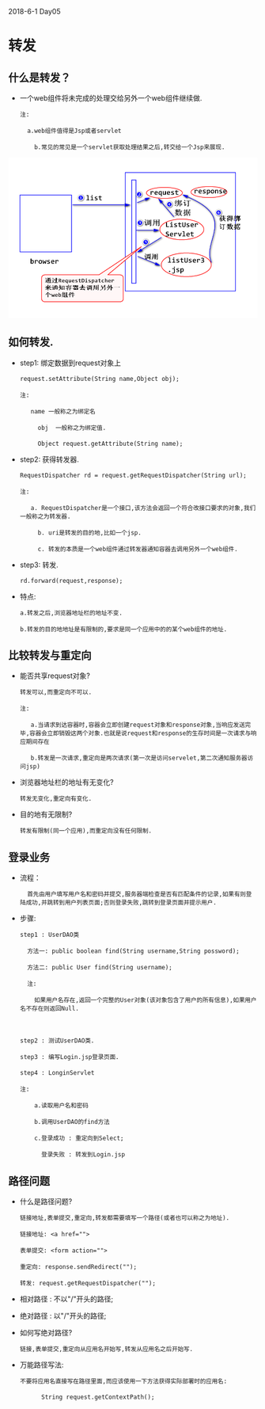 2018-6-1  Day05

# 转发



## 什么是转发？

- 一个web组件将未完成的处理交给另外一个web组件继续做.

	  注:

	  	a.web组件值得是Jsp或者servlet

		  b.常见的常见是一个servlet获取处理结果之后,转交给一个Jsp来展现.

![](forward.png)



## 如何转发.

- step1: 绑定数据到request对象上

	  request.setAttribute(String name,Object obj);

	  注:

	  	 name 一般称之为绑定名

		   obj  一般称之为绑定值.

		   Object request.getAttribute(String name);



- step2: 获得转发器.

	  RequestDispatcher rd = request.getRequestDispatcher(String url);

	  注:

	  	 a. RequestDispatcher是一个接口,该方法会返回一个符合改接口要求的对象,我们一般称之为转发器.

		   b. uri是转发的目的地,比如一个jsp. 

		   c. 转发的本质是一个web组件通过转发器通知容器去调用另外一个web组件.



- step3: 转发.

	  rd.forward(request,response);



- 特点:

	  a.转发之后,浏览器地址栏的地址不变.

	  b.转发的目的地地址是有限制的,要求是同一个应用中的的某个web组件的地址.



## 比较转发与重定向

- 能否共享request对象?

	  转发可以,而重定向不可以.

	  注:

	  	 a.当请求到达容器时,容器会立即创建request对象和response对象,当响应发送完毕,容器会立即销毁这两个对象.也就是说request和response的生存时间是一次请求与响应期间存在

		 b.转发是一次请求,重定向是两次请求(第一次是访问servelet,第二次通知服务器访问jsp)



- 浏览器地址栏的地址有无变化?

	  转发无变化,重定向有变化.



- 目的地有无限制?

	  转发有限制(同一个应用),而重定向没有任何限制.





## 登录业务

- 流程：

		首先由用户填写用户名和密码并提交,服务器端检查是否有匹配条件的记录,如果有则登陆成功,并跳转到用户列表页面;否则登录失败,跳转到登录页面并提示用户.



- 步骤:

	  step1 : UserDAO类

	  	方法一: public boolean find(String username,String possword);

		方法二: public User find(String username);

		注:

		  如果用户名存在,返回一个完整的User对象(该对象包含了用户的所有信息),如果用户名不存在则返回Null.



	  step2 : 测试UserDAO类.

	  step3 : 编写Login.jsp登录页面.

	  step4 : LonginServlet

	  注:

	      a.读取用户名和密码

		  b.调用UserDAO的find方法

		  c.登录成功 : 重定向到Select;

		    登录失败 : 转发到Login.jsp



## 路径问题

- 什么是路径问题?

	  链接地址,表单提交,重定向,转发都需要填写一个路径(或者也可以称之为地址).

	  链接地址: <a href="">

	  表单提交: <form action="">

	  重定向: response.sendRedirect("");

	  转发: request.getRequestDispatcher("");



- 相对路径 : 不以"/"开头的路径;



- 绝对路径 : 以"/"开头的路径;



- 如何写绝对路径?

	  链接,表单提交,重定向从应用名开始写,转发从应用名之后开始写.





- 万能路径写法:

	  不要将应用名直接写在路径里面,而应该使用一下方法获得实际部署时的应用名:

	  		String request.getContextPath();